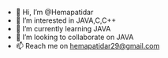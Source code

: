 - 👋 Hi, I’m @Hemapatidar
- 👀 I’m interested in JAVA,C,C++
- 🌱 I’m currently learning JAVA
- 💞️ I’m looking to collaborate on JAVA
- 📫 Reach me on hemapatidar29@gmail.com

<!---
Hemapatidar/Hemapatidar is a ✨ special ✨ repository because its `README.md` (this file) appears on your GitHub profile.
You can click the Preview link to take a look at your changes.
--->
